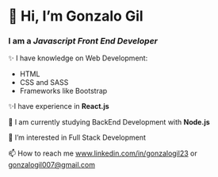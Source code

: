 <h1> 👋 Hi, I’m Gonzalo Gil </h1>

<h3> I am a <em><strong>Javascript</strong> Front End Developer</em> </h3>

✨ I have knowledge on Web Development:
      <ul>
      <li>HTML</li>
      <li>CSS and SASS</li>
      <li>Frameworks like Bootstrap</li>
      </ul>
   
 ✨I have experience in <strong> React.js</strong>
      
🌱 I am currently studying BackEnd Development with <strong> Node.js </strong>

👀 I’m interested in Full Stack Development

📫 How to reach me www.linkedin.com/in/gonzalogil23 or
      gonzalogil007@gmail.com 

<!---
gonzalogil23/gonzalogil23 is a ✨ special ✨ repository because its `README.md` (this file) appears on your GitHub profile.
You can click the Preview link to take a look at your changes.
--->
